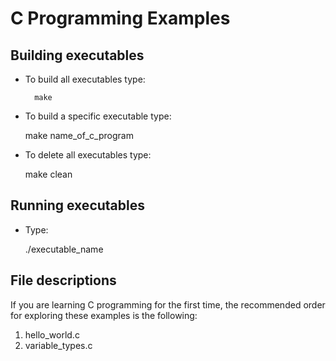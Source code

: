 C Programming Examples
======================


Building executables
--------------------

- To build all executables type:

		make 

- To build a specific executable type:

	make name_of_c_program

- To delete all executables type:

	make clean

Running executables
-------------------

- Type:

	./executable_name

File descriptions
-----------------

If you are learning C programming for the first time,
the recommended order for exploring these examples is
the following:

1. hello_world.c
2. variable_types.c 